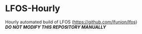 # LFOS-Hourly
Hourly automated build of LFOS (https://github.com/lfunion/lfos)     
***DO NOT MODIFY THIS REPOSITORY MANUALLY***
